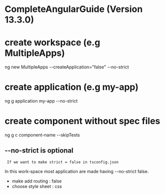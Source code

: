 # CompleteAngularGuide (Version 13.3.0)

# create workspace (e.g MultipleApps)
  ng new MultipleApps --createApplication="false" --no-strict
# create application (e.g my-app)
  ng g application my-app --no-strict
# create component without spec files 
  ng g c component-name --skipTests
  ## --no-strict is optional
     If we want to make strict = false in tsconfig.json

  In this work-space most application are made having --no-strict false.
  - make add routing : false
  - choose style sheet : css